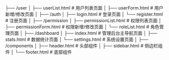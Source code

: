 ├── /user
│   ├── userList.html           # 用户列表页面
│   ├── userForm.html           # 用户新增/修改页面
│
├── /auth
│   ├── login.html              # 登录页面
│   └── register.html           # 注册页面
│
├── /permission
│   ├── permissionList.html      # 权限列表页面
│   ├── permissionForm.html      # 权限新增/修改页面
│   └── roleList.html           # 角色管理页面
│
├── /dashboard
│   ├── index.html              # 管理后台主导航页面
│   ├── stats.html              # 数据统计页面
│   └── settings.html           # 系统设置页面
│
├── /components
│   ├── header.html             # 头部组件
│   ├── sidebar.html            # 侧边栏组件
│   └── footer.html             # 底部组件